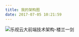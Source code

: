 ```yaml
---
title: 我的架构图
date: 2017-07-05 10:21:59
---
```


![乐视云大前端技术架构-楼兰一剑](https://loulanyijian.github.io/images/jiagou.svg)